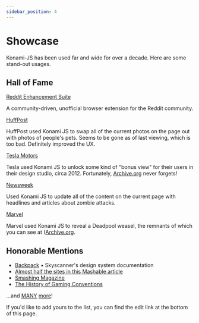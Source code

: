 ```yaml
---
sidebar_position: 4
---
```


# Showcase

Konami-JS has been used far and wide for over a decade. Here are some stand-out usages.


## Hall of Fame
  
<a href="https://github.com/honestbleeps/Reddit-Enhancement-Suite/">Reddit Enhancement Suite</a>

A community-driven, unofficial browser extension for the Reddit community.


<a href="https://twitter.com/georgeMandis/status/1116083414141038592" rel="nofollow">HuffPost</a>

HuffPost used Konami JS to swap all of the current photos on the page out with photos of people's pets. Seems to be gone as of last viewing, which is too bad. Definitely improved the UX.


<a href="https://teslamotorsclub.com/tmc/threads/easter-egg-in-the-design-studio-konami-code.7944/" rel="nofollow">Tesla Motors</a>

Tesla used Konami JS to unlock some kind of "bonus view" for their users in their design studio, circa 2012. Fortunately, <a href="https://web.archive.org/web/20130408184419js_/http://www.teslamotors.com/sites/all/themes/tesla/configurator/js/libs/konami.1.3.3.pack.js?c" rel="nofollow">Archive.org</a> never forgets!

<a href="http://www.forbes.com/sites/firewall/2010/06/15/newsweek-reports-the-zombie-invasion/" rel="nofollow">Newsweek</a>  

Used Konami JS to update all of the content on the current page with headlines and articles about zombie attacks.

<a href="https://en.wikipedia.org/wiki/File:Marvel_konami_code.jpg" rel="nofollow">Marvel</a> 

Marvel used Konami JS to reveal a Deadpool weasel, the remnants of which you can see at (<a href="http://web.archive.org/web/20100131153849/http://marvel.com/" rel="nofollow">Archive.org</a>.


  
## Honorable Mentions
- <a href="https://backpack.github.io/components/button/?platform=web" rel="nofollow">Backpack</a> • Skyscanner's design system documentation
- <a href="http://mashable.com/2010/07/31/konami-code-sites" rel="nofollow">Almost half the sites in this Mashable article</a>
- <a href="http://uxdesign.smashingmagazine.com/2012/04/26/gamification-ux-users-win-lose/" rel="nofollow">Smashing Magazine</a>
- <a href="http://www.bigfishgames.com/daily/gaming-conventions-timeline/" rel="nofollow">The History of Gaming Conventions</a>


...and [MANY](https://github.com/georgemandis/konami-js/network/dependents) [more](https://github.com/search?q=%22konami-js%22&type=code)!

If you'd like to add yours to the list, you can find the edit link at the bottom of this page.